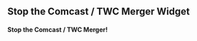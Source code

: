 ---
---
Stop the Comcast / TWC Merger Widget
------------------------------------
#### Stop the Comcast / TWC Merger!

